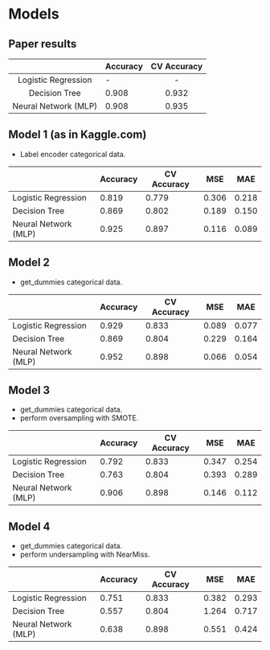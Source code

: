 # Models

## Paper results

| |Accuracy             | CV Accuracy | 
|:----------:|:----------------------|:-------------:|
| Logistic Regression  |    -    | - |  -|  -|
| Decision Tree        | 0.908       | 0.932 | 
| Neural Network (MLP) | 0.908     | 0.935 |

## Model 1 (as in Kaggle.com)

- Label encoder categorical data.

| |Accuracy             | CV Accuracy | MSE   | MAE          |
|----------------------|-------------|-------|-------|-------|
| Logistic Regression  | 0.819       | 0.779 | 0.306 | 0.218 |
| Decision Tree        | 0.869       | 0.802 | 0.189 | 0.150 |
| Neural Network (MLP) | 0.925       | 0.897 | 0.116 | 0.089 |

## Model 2

- get_dummies categorical data.

|| Accuracy             | CV Accuracy | MSE   | MAE         |
|----------------------|-------------|-------|-------|-------|
| Logistic Regression  | 0.929       | 0.833 | 0.089 | 0.077 |
| Decision Tree        | 0.869       | 0.804 | 0.229 | 0.164 |
| Neural Network (MLP) | 0.952       | 0.898 | 0.066 | 0.054 |

## Model 3 

- get_dummies categorical data.
- perform oversampling with SMOTE.

| |Accuracy             | CV Accuracy | MSE   | MAE          |
|----------------------|-------------|-------|-------|-------|
| Logistic Regression  | 0.792       | 0.833 | 0.347 | 0.254 |
| Decision Tree        | 0.763       | 0.804 | 0.393 | 0.289 |
| Neural Network (MLP) | 0.906       | 0.898 | 0.146 | 0.112 |

## Model 4

- get_dummies categorical data.
- perform undersampling with NearMiss.

| |Accuracy             | CV Accuracy | MSE   | MAE         |
|----------------------|-------------|-------|-------|-------|
| Logistic Regression  | 0.751       | 0.833 | 0.382 | 0.293 |
| Decision Tree        | 0.557       | 0.804 | 1.264 | 0.717 |
| Neural Network (MLP) | 0.638       | 0.898 | 0.551 | 0.424 |